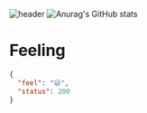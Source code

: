 ![header](https://capsule-render.vercel.app/api?type=rect&color=gradient&height=150&section=header&text=Backend%20DaeyoungNam&fontSize=50)
![Anurag's GitHub stats](https://github-readme-stats.vercel.app/api?username=devdynam0507&show_icons=true)  

# Feeling
```Json
{
  "feel": "😃",
  "status": 200
}
```
<!--
**devdynam0507/devdynam0507** is a ✨ _special_ ✨ repository because its `README.md` (this file) appears on your GitHub profile.

